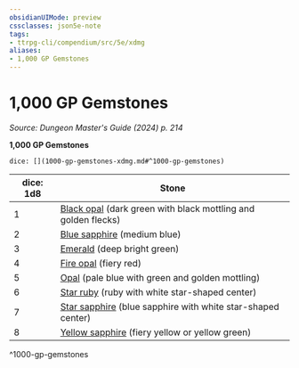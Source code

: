 ```yaml
---
obsidianUIMode: preview
cssclasses: json5e-note
tags:
- ttrpg-cli/compendium/src/5e/xdmg
aliases:
- 1,000 GP Gemstones
---
```

# 1,000 GP Gemstones
*Source: Dungeon Master's Guide (2024) p. 214* 

**1,000 GP Gemstones**

`dice: [](1000-gp-gemstones-xdmg.md#^1000-gp-gemstones)`

| dice: 1d8 | Stone |
|-----------|-------|
| 1 | [Black opal](Інструменти%20ДМ/CLI/items/black-opal-xdmg.md) (dark green with black mottling and golden flecks) |
| 2 | [Blue sapphire](Інструменти%20ДМ/CLI/items/blue-sapphire-xdmg.md) (medium blue) |
| 3 | [Emerald](Інструменти%20ДМ/CLI/items/emerald-xdmg.md) (deep bright green) |
| 4 | [Fire opal](Інструменти%20ДМ/CLI/items/fire-opal-xdmg.md) (fiery red) |
| 5 | [Opal](Інструменти%20ДМ/CLI/items/opal-xdmg.md) (pale blue with green and golden mottling) |
| 6 | [Star ruby](Інструменти%20ДМ/CLI/items/star-ruby-xdmg.md) (ruby with white star-shaped center) |
| 7 | [Star sapphire](Інструменти%20ДМ/CLI/items/star-sapphire-xdmg.md) (blue sapphire with white star-shaped center) |
| 8 | [Yellow sapphire](Інструменти%20ДМ/CLI/items/yellow-sapphire-xdmg.md) (fiery yellow or yellow green) |
^1000-gp-gemstones